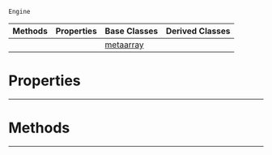  `Engine`

|Methods|Properties|Base Classes|Derived Classes|
|---|---|---|---|
| | |[metaarray](https://github.com/zeroengineteam/ZeroDocs/code_reference/class_reference/metaarray.markdown)| |


 #  Properties


---  
 #  Methods


---  
 

 